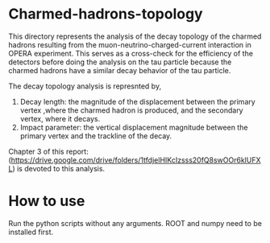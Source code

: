 # Charmed-hadrons-topology
This directory represents the analysis of the decay topology of the charmed hadrons resulting from the muon-neutrino-charged-current interaction in OPERA experiment.
This serves as a cross-check for the efficiency of the detectors before doing the analysis on the tau particle because the charmed hadrons have a similar decay behavior of the tau particle. 

The decay topology analysis is represnted by,

1) Decay length: the magnitude of the displacement between the primary vertex ,where the charmed hadron is produced, and the secondary vertex, where it decays. 
2) Impact parameter: the vertical displacement magnitude between the primary vertex and the trackline of the decay. 


Chapter 3 of this report: (https://drive.google.com/drive/folders/1tfdjelHIKcIzsss20fQ8swOOr6klUFXL) is devoted to this analysis. 

# How to use

Run the python scripts without any arguments. ROOT and numpy need to be installed first. 
